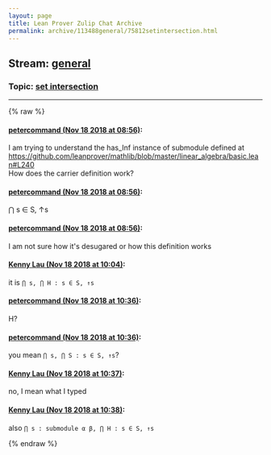 ```yaml
---
layout: page
title: Lean Prover Zulip Chat Archive 
permalink: archive/113488general/75812setintersection.html
---
```


## Stream: [general](index.html)
### Topic: [set intersection](75812setintersection.html)

---


{% raw %}
#### [ petercommand (Nov 18 2018 at 08:56)](https://leanprover.zulipchat.com/#narrow/stream/113488-general/topic/set%20intersection/near/147908613):
<p>I am trying to understand the has_Inf instance of submodule defined at <a href="https://github.com/leanprover/mathlib/blob/master/linear_algebra/basic.lean#L240" target="_blank" title="https://github.com/leanprover/mathlib/blob/master/linear_algebra/basic.lean#L240">https://github.com/leanprover/mathlib/blob/master/linear_algebra/basic.lean#L240</a><br>
How does the carrier definition work?</p>

#### [ petercommand (Nov 18 2018 at 08:56)](https://leanprover.zulipchat.com/#narrow/stream/113488-general/topic/set%20intersection/near/147908654):
<p>⋂ s ∈ S, ↑s</p>

#### [ petercommand (Nov 18 2018 at 08:56)](https://leanprover.zulipchat.com/#narrow/stream/113488-general/topic/set%20intersection/near/147908656):
<p>I am not sure how it's desugared or how this definition works</p>

#### [ Kenny Lau (Nov 18 2018 at 10:04)](https://leanprover.zulipchat.com/#narrow/stream/113488-general/topic/set%20intersection/near/147910431):
<p>it is <code>⋂ s, ⋂ H : s ∈ S, ↑s</code></p>

#### [ petercommand (Nov 18 2018 at 10:36)](https://leanprover.zulipchat.com/#narrow/stream/113488-general/topic/set%20intersection/near/147911198):
<p>H?</p>

#### [ petercommand (Nov 18 2018 at 10:36)](https://leanprover.zulipchat.com/#narrow/stream/113488-general/topic/set%20intersection/near/147911238):
<p>you mean <code>⋂ s, ⋂ S : s ∈ S, ↑s</code>?</p>

#### [ Kenny Lau (Nov 18 2018 at 10:37)](https://leanprover.zulipchat.com/#narrow/stream/113488-general/topic/set%20intersection/near/147911248):
<p>no, I mean what I typed</p>

#### [ Kenny Lau (Nov 18 2018 at 10:38)](https://leanprover.zulipchat.com/#narrow/stream/113488-general/topic/set%20intersection/near/147911287):
<p>also <code>⋂ s : submodule α β, ⋂ H : s ∈ S, ↑s</code></p>


{% endraw %}
